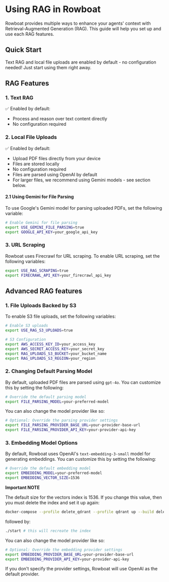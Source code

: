 # Using RAG in Rowboat

Rowboat provides multiple ways to enhance your agents' context with Retrieval-Augmented Generation (RAG). This guide will help you set up and use each RAG features.

## Quick Start

Text RAG and local file uploads are enabled by default - no configuration needed! Just start using them right away.

## RAG Features

### 1. Text RAG
✅ Enabled by default:

- Process and reason over text content directly
- No configuration required

### 2. Local File Uploads
✅ Enabled by default:

- Upload PDF files directly from your device
- Files are stored locally
- No configuration required
- Files are parsed using OpenAI by default
- For larger files, we recommend using Gemini models - see section below.

#### 2.1 Using Gemini for File Parsing
To use Google's Gemini model for parsing uploaded PDFs, set the following variable:

```bash
# Enable Gemini for file parsing
export USE_GEMINI_FILE_PARSING=true
export GOOGLE_API_KEY=your_google_api_key
```

### 3. URL Scraping
Rowboat uses Firecrawl for URL scraping. To enable URL scraping, set the following variables:

```bash
export USE_RAG_SCRAPING=true
export FIRECRAWL_API_KEY=your_firecrawl_api_key
```

## Advanced RAG features

### 1. File Uploads Backed by S3
To enable S3 file uploads, set the following variables:

```bash
# Enable S3 uploads
export USE_RAG_S3_UPLOADS=true

# S3 Configuration
export AWS_ACCESS_KEY_ID=your_access_key
export AWS_SECRET_ACCESS_KEY=your_secret_key
export RAG_UPLOADS_S3_BUCKET=your_bucket_name
export RAG_UPLOADS_S3_REGION=your_region
```

### 2. Changing Default Parsing Model

By default, uploaded PDF files are parsed using `gpt-4o`. You can customize this by setting the following:

```bash
# Override the default parsing model
export FILE_PARSING_MODEL=your-preferred-model
```

You can also change the model provider like so:
```bash
# Optional: Override the parsing provider settings
export FILE_PARSING_PROVIDER_BASE_URL=your-provider-base-url
export FILE_PARSING_PROVIDER_API_KEY=your-provider-api-key
```

### 3. Embedding Model Options

By default, Rowboat uses OpenAI's `text-embedding-3-small` model for generating embeddings. You can customize this by setting the following:

```bash
# Override the default embedding model
export EMBEDDING_MODEL=your-preferred-model
export EMBEDDING_VECTOR_SIZE=1536
```

**Important NOTE**

The default size for the vectors index is 1536. If you change this value, then you must delete the index and set it up again:
```bash
docker-compose --profile delete_qdrant --profile qdrant up --build delete_qdrant qdrant
```
followed by:
```bash
./start # this will recreate the index
```

You can also change the model provider like so:
```bash
# Optional: Override the embedding provider settings
export EMBEDDING_PROVIDER_BASE_URL=your-provider-base-url
export EMBEDDING_PROVIDER_API_KEY=your-provider-api-key
```

If you don't specify the provider settings, Rowboat will use OpenAI as the default provider.
